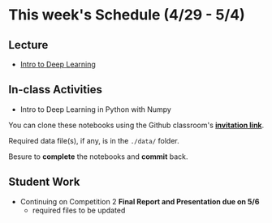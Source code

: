 # This week's Schedule (4/29 - 5/4)

## Lecture
+ [Intro to Deep Learning](https://docs.google.com/presentation/d/1cyjGBpxXI7LiVuKc_sU3TOMBej1Ht7kLTFqD7vaL0N4/edit?usp=sharing)

## In-class Activities
+ Intro to Deep Learning in Python with Numpy

You can clone these notebooks using the Github classroom's [__invitation link__](https://classroom.github.com/a/nlM79vfM).

Required data file(s), if any, is in the `./data/` folder.

Besure to __complete__ the notebooks and __commit__ back.

## Student Work
+ Continuing on Competition 2 __Final Report and Presentation due on 5/6__
  + required files to be updated
